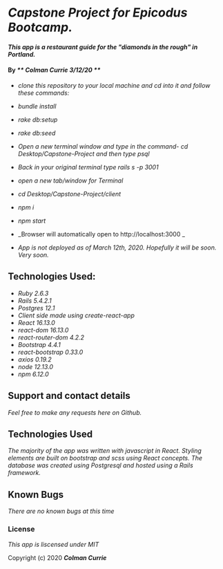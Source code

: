 # _Capstone Project for Epicodus Bootcamp._

#### _This app is a restaurant guide for the "diamonds in the rough" in Portland._

#### By _**  Colman Currie 3/12/20 **_


* _clone this repository to your local machine and cd into it and follow these commands:_
* _bundle install_
* _rake db:setup_
* _rake db:seed_
* _Open a new terminal window and type in the command- cd Desktop/Capstone-Project and then type psql_
* _Back in your original terminal type rails s -p 3001_
* _open a new tab/window for Terminal_
* _cd Desktop/Capstone-Project/client_
* _npm i_
* _npm start_
* _Browser will automatically open to http://localhost:3000 _

* _App is not deployed as of March 12th, 2020. Hopefully it will be soon. Very soon._

## Technologies Used:
* _Ruby 2.6.3_
* _Rails 5.4.2.1_
* _Postgres 12.1_
* _Client side made using create-react-app_
* _React 16.13.0_
* _react-dom 16.13.0_
* _react-router-dom 4.2.2_
* _Bootstrap 4.4.1_
* _react-bootstrap 0.33.0_
* _axios 0.19.2_
* _node 12.13.0_
* _npm 6.12.0_


## Support and contact details

_Feel free to make any requests here on Github._

## Technologies Used

_The majority of the app was written with javascript in React. Styling elements are built on
bootstrap and scss using React concepts. The database was created using Postgresql and hosted using a Rails framework._


## Known Bugs

_There are no known bugs at this time_

### License

*This app is liscensed under MIT*

Copyright (c) 2020 **_Colman Currie_**
